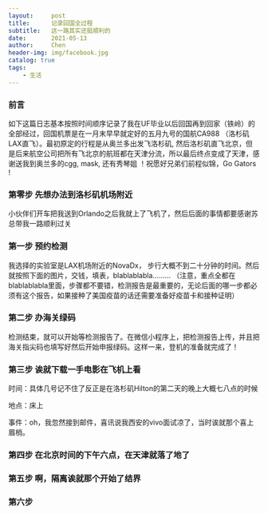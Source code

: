 ```yaml
---
layout:     post
title:      记录回国全过程
subtitle:   这一路其实还挺顺利的
date:       2021-05-13
author:     Chen
header-img: img/facebook.jpg
catalog: true
tags:
    - 生活
---
```




### 前言

如下这篇日志基本按照时间顺序记录了我在UF毕业以后回国再到回家（铁岭）的全部经过，回国机票是在一月末早早就定好的五月九号的国航CA988 （洛杉矶LAX直飞）。最初原定的行程是从奥兰多出发飞洛杉矶, 然后洛杉矶直飞北京，但是后来航空公司把所有飞北京的航班都在天津分流，所以最后终点变成了天津，感谢送我到奥兰多的cgg, mask, 还有秀琴姐 ！祝愿好兄弟们前程似锦，Go Gators !



### 第零步 先想办法到洛杉矶机场附近

小伙伴们开车把我送到Orlando之后我就上了飞机了，然后后面的事情都要感谢苏总带我一路顺利过关

### 第一步 预约检测

我选择的实验室是LAX机场附近的NovaDx， 步行大概不到二十分钟的时间。然后就按照下面的图片，交钱，填表，blablablabla.........  （注意，重点全都在blablablabla里面，步骤都不要错，检测报告是最重要的，无论后面的哪一步都必须有这个报告，如果接种了美国疫苗的话还需要准备好疫苗卡和接种证明）

### 第二步 办海关绿码

检测结束，就可以开始等检测报告了。在微信小程序上，把检测报告上传，并且把海关指尖码也填写好然后开始申报绿码。这样一来，登机的准备就完成了！

### 第三步 诶就下载一手电影在飞机上看

时间：具体几号记不住了反正是在洛杉矶Hilton的第二天的晚上大概七八点的时候

地点：床上

事件：oh，我忽然接到邮件，喜讯说我西安的vivo面试凉了，当时诶就那个喜上眉梢。 

### 第四步 在北京时间的下午六点，在天津就落了地了

### 第五步  啊，隔离诶就那个开始了结界

### 第六步  